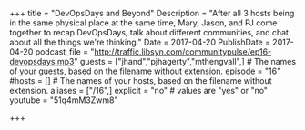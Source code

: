 +++
title = "DevOpsDays and Beyond"
Description = "After all 3 hosts being in the same physical place at the same time, Mary, Jason, and PJ come together to recap DevOpsDays, talk about different communities, and chat about all the things we're thinking."
Date = 2017-04-20
PublishDate = 2017-04-20
podcast_file = "http://traffic.libsyn.com/communitypulse/ep16-devopsdays.mp3"
guests = ["jhand","pjhagerty","mthengvall",] # The names of your guests, based on the filename without extension.
episode = "16"
#hosts = [] # The names of your hosts, based on the filename without extension.
aliases = ["/16",]
explicit = "no" # values are "yes" or "no"
youtube = "51q4mM3Zwm8"

+++

